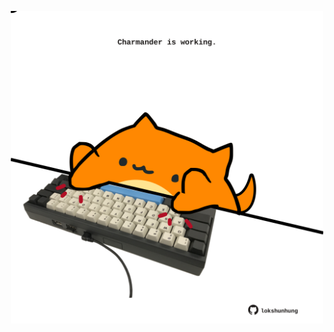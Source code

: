 <!-- built at 09/07/2025, 01:28:28 UTC -->
<p align="center">
  <img width="500" height="500" src="./ReadmeImage.svg">
</p>
